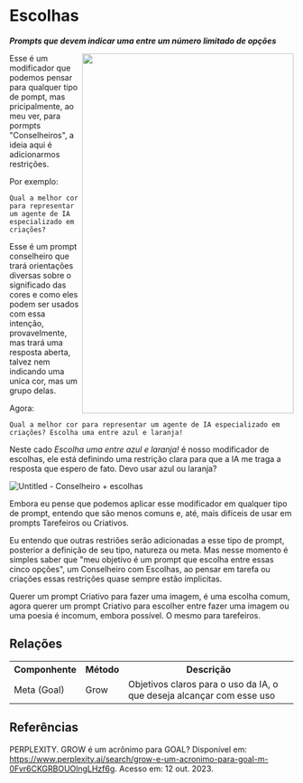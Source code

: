 # Escolhas
***Prompts que devem indicar uma entre um número limitado de opções***

 <img src="https://github.com/user-attachments/assets/57fee67b-8f47-4696-b525-a3dac3ef4dba" align="right" width="375" height="637">

Esse é um modificador que podemos pensar para qualquer tipo de pompt, mas pricipalmente, ao meu ver, para pormpts "Conselheiros", a ideia aqui é adicionarmos restrições.

Por exemplo:
```
Qual a melhor cor para representar um agente de IA especializado em criações?
```
Esse é um prompt conselheiro que trará orientações diversas sobre o significado das cores e como eles podem ser usados com essa intenção, provavelmente, mas trará uma resposta aberta, talvez nem indicando uma unica cor, mas um grupo delas.

Agora:
```
Qual a melhor cor para representar um agente de IA especializado em criações? Escolha uma entre azul e laranja!
```

Neste cado *Escolha uma entre azul e laranja!* é nosso modificador de escolhas, ele está definindo uma restrição clara para que a IA me traga a resposta que espero de fato. Devo usar azul ou laranja?

![Untitled - Conselheiro + escolhas](https://github.com/user-attachments/assets/9a3c03d1-92d9-4083-9326-61cccd91ec40)

Embora eu pense que podemos aplicar esse modificador em qualquer tipo de prompt, entendo que são menos comuns e, até, mais difíceis de usar em prompts Tarefeiros ou Criativos.

Eu entendo que outras restriões serão adicionadas a esse tipo de prompt, posterior a definição de seu tipo, natureza ou meta. Mas nesse momento é simples saber que "meu objetivo é um prompt que escolha entre essas cinco opções", um Conselheiro com Escolhas, ao pensar em tarefa ou criações essas restrições quase sempre estão implicitas.

Querer um prompt Criativo para fazer uma imagem, é uma escolha comum, agora querer um prompt Criativo para escolher entre fazer uma imagem ou uma poesia é incomum, embora possível. O mesmo para tarefeiros.

## Relações
<table>
<tr>
  <th>Componhente</th>	<th>Método</th>	<th>Descrição</th>
</tr>
<tr>
  <td>Meta (Goal)</td><td>Grow</td><td>	Objetivos claros para o uso da IA, o que deseja alcançar com esse uso</td>
</tr>
</table>

## Referências

PERPLEXITY. GROW é um acrônimo para GOAL? Disponível em: https://www.perplexity.ai/search/grow-e-um-acronimo-para-goal-m-0Fvr6CKGRBOUOlngLHzf6g. Acesso em: 12 out. 2023.
